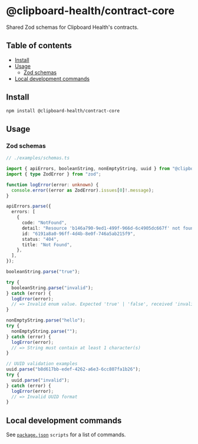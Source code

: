 # @clipboard-health/contract-core <!-- omit from toc -->

Shared Zod schemas for Clipboard Health's contracts.

## Table of contents <!-- omit from toc -->

- [Install](#install)
- [Usage](#usage)
  - [Zod schemas](#zod-schemas)
- [Local development commands](#local-development-commands)

## Install

```bash
npm install @clipboard-health/contract-core
```

## Usage

### Zod schemas

<!-- prettier-ignore -->
```typescript
// ./examples/schemas.ts

import { apiErrors, booleanString, nonEmptyString, uuid } from "@clipboard-health/contract-core";
import { type ZodError } from "zod";

function logError(error: unknown) {
  console.error((error as ZodError).issues[0]!.message);
}

apiErrors.parse({
  errors: [
    {
      code: "NotFound",
      detail: "Resource 'b146a790-9ed1-499f-966d-6c4905dc667f' not found",
      id: "6191a8a0-96ff-4d4b-8e0f-746a5ab215f9",
      status: "404",
      title: "Not Found",
    },
  ],
});

booleanString.parse("true");

try {
  booleanString.parse("invalid");
} catch (error) {
  logError(error);
  // => Invalid enum value. Expected 'true' | 'false', received 'invalid'
}

nonEmptyString.parse("hello");
try {
  nonEmptyString.parse("");
} catch (error) {
  logError(error);
  // => String must contain at least 1 character(s)
}

// UUID validation examples
uuid.parse("b8d617bb-edef-4262-a6e3-6cc807fa1b26");
try {
  uuid.parse("invalid");
} catch (error) {
  logError(error);
  // => Invalid UUID format
}

```

## Local development commands

See [`package.json`](./package.json) `scripts` for a list of commands.
